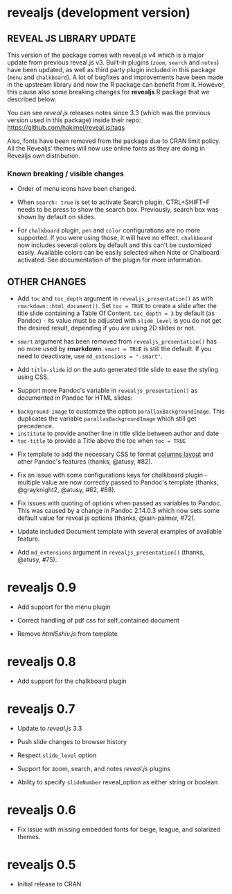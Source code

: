 # revealjs (development version)

## REVEAL JS LIBRARY UPDATE

This version of the package comes with reveal.js v4 which is a major update from previous reveal.js v3. Built-in plugins (`zoom`, `search` and `notes`) have been updated, as well as third party plugin included in this package (`menu` and `chalkboard`). A lot of bugfixes and improvements have been made in the upstream library and now the R package can benefit from it. However, this cause also some breaking changes for **revealjs** R package that we described below.

You can see _reveal.js_ releases notes since 3.3 (which was the previous version used in this package) inside their repo: https://github.com/hakimel/reveal.js/tags

Also, fonts have been removed from the package due to CRAN limit policy. All the Revealjs' themes will now use online fonts as they are doing in Revealjs own distribution.

### Known breaking / visible changes

- Order of menu icons have been changed.

- When `search: true` is set to activate Search plugin, CTRL+SHIFT+F needs to be press to show the search box. Previously, search box was shown by default on slides.

- For `chalkboard` plugin, `pen` and `color` configurations are no more supported. If you were using those, it will have no effect. `chalkboard` now includes several colors by default and this can't be customized easily. Available colors can be easily selected when Note or Chalboard activated. See documentation of the plugin for more information.

## OTHER CHANGES

- Add `toc` and `toc_depth` argument in `revealjs_presentation()` as with `rmarkdown::html_document()`. Set `toc = TRUE` to create a slide after the title slide containing a Table Of Content. `toc_depth = 3` by default (as Pandoc) - its value must be adjusted with `slide_level` is you do not get the desired result, depending if you are using 2D slides or not.

- `smart` argument has been removed from `revealjs_presentation()` has no more used by **rmarkdown**. `smart = TRUE` is still the default. If you need to deactivate, use `md_extensions = "-smart"`.

- Add `title-slide` id on the auto generated title slide to ease the styling using CSS.

- Support more Pandoc's variable in `revealjs_presentation()` as documented in Pandoc for HTML slides:
* `background-image` to customize the option `parallaxBackgroundImage`. This duplicates the variable `parallaxBackgroundImage` which still get precedence.
* `institute` to provide another line in title slide between author and date
* `toc-title` to provide a Title above the toc when `toc = TRUE`

- Fix template to add the necessary CSS to format [columns layout](https://pandoc.org/MANUAL.html#columns) and other Pandoc's features (thanks, @atusy, #82).

- Fix an issue with some configurations keys for chalkboard plugin - multiple value are now correctly passed to Pandoc's template (thanks, @grayknight2, @atusy, #62, #88).

- Fix issues with quoting of options when passed as variables to Pandoc. This was caused by a change in Pandoc 2.14.0.3 which now sets some default value for reveal.js options (thanks, @iain-palmer, #72).

- Update included Document template with several examples of available feature. 

- Add `md_extensions` argument in `revealjs_presentation()` (thanks, @atusy, #75).


# revealjs 0.9

- Add support for the menu plugin

- Correct handling of pdf css for self_contained document

- Remove _html5shiv.js_ from template


# revealjs 0.8

- Add support for the chalkboard plugin


# revealjs 0.7

- Update to _reveal.js_ 3.3

- Push slide changes to browser history

- Respect `slide_level` option

- Support for zoom, search, and notes _reveal.js_ plugins

- Ability to specify `slideNumber` reveal_option as either string or boolean


# revealjs 0.6

- Fix issue with missing embedded fonts for beige, league, and 
  solarized themes.


# revealjs 0.5

- Initial release to CRAN
